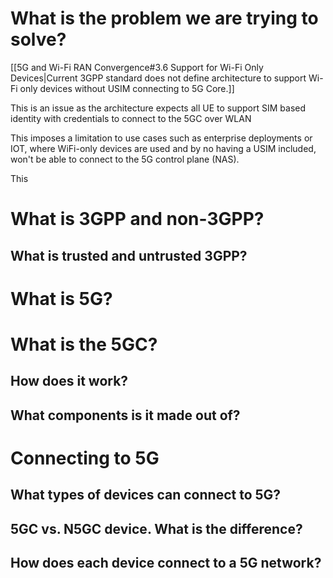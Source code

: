 # What is the problem we are trying to solve?
[[5G and Wi-Fi RAN Convergence#3.6 Support for Wi-Fi Only Devices|Current 3GPP standard does not define architecture to support Wi-Fi only devices without USIM connecting to 5G Core.]]

This is an issue as the architecture expects all UE to support SIM based identity with credentials to connect to the 5GC over WLAN

This imposes a limitation to use cases such as enterprise deployments or IOT, where WiFi-only devices are used and by no having a USIM included, won't be able to connect to the 5G control plane (NAS).

This 

# What is 3GPP and non-3GPP?

## What is trusted and untrusted 3GPP?

# What is 5G?

# What is the 5GC?

## How does it work?

## What components is it made out of?

# Connecting to 5G

## What types of devices can connect to 5G?

## 5GC vs. N5GC device. What is the difference?

## How does each device connect to a 5G network?

